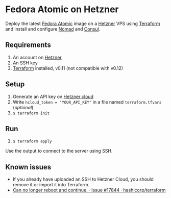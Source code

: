 # Fedora Atomic on Hetzner

Deploy the latest [Fedora Atomic](http://www.projectatomic.io/) image on a [Hetzner](https://www.hetzner.com/) VPS using [Terraform](https://www.terraform.io/) and install and configure [Nomad](https://www.nomadproject.io/) and [Consul](https://www.consul.io/).

## Requirements

 1. An account on [Hetzner](https://www.hetzner.com/)
 2. An SSH key
 3. [Terraform](https://www.terraform.io/downloads.html) installed, v0.11 (not compatible with v0.12)

## Setup

 1. Generate an API key on [Hetzner cloud](https://console.hetzner.cloud/)
 2. Write `hcloud_token = "YOUR_API_KEY"` in a file named `terraform.tfvars` (*optional*)
 3. `$ terraform init`

## Run

 1. `$ terraform apply`

Use the output to connect to the server using SSH.

## Known issues

 - If you already have uploaded an SSH to Hetzner Cloud, you should remove it or import it into Terraform.
 - [Can no longer reboot and continue. · Issue #17844 · hashicorp/terraform](https://github.com/hashicorp/terraform/issues/17844)

